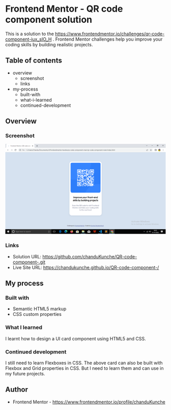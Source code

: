 # Frontend Mentor - QR code component solution

This is a solution to the https://www.frontendmentor.io/challenges/qr-code-component-iux_sIO_H . Frontend Mentor challenges help you improve your coding skills by building realistic projects. 

## Table of contents

- overview
  - screenshot
  - links
- my-process
  - built-with
  - what-i-learned
  - continued-development


## Overview

### Screenshot

![](./screenshot.png)


### Links

- Solution URL: https://github.com/chanduKunche/QR-code-component-.git
- Live Site URL: https://chandukunche.github.io/QR-code-component-/

## My process

### Built with

- Semantic HTML5 markup
- CSS custom properties

### What I learned

I learnt how to design a UI card component using HTML5 and CSS. 

### Continued development

I still need to learn Flexboxes in CSS. The above card can also be built with Flexbox and Grid properties in CSS. But I need to learn them and can use in my future projects.

## Author

- Frontend Mentor - https://www.frontendmentor.io/profile/chanduKunche

